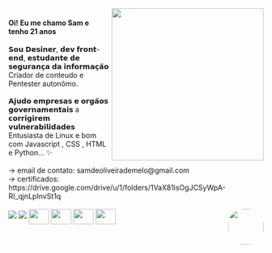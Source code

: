 <img src="https://blogger.googleusercontent.com/img/b/R29vZ2xl/AVvXsEjQ0e__MlTQuNJ-sdY2gYtZPXa0r7CkThUkGhzYZS5rSdAJpqQQrwEEieJGevSmsJFSDB4tft7UorV2XMK9oTOEGt-IJ9fdfPaNTL9jmLCZyccL5lzzXVLLGB4I3efZ6bZ57gAZMF9Nc-LpEEbitVbt1DAx4tAxAgHqjYCGwGCX9AhcdupdkkGEI1fy/s475/TheMaidIHiredRecentlyisMysterious-cr-banner.jpg" width="300" align="right">
<h4> Oi! Eu me chamo Sam e tenho 21 anos </h4>
𝗦𝗼𝘂 𝗗𝗲𝘀𝗶𝗻𝗲𝗿, 𝗱𝗲𝘃 𝗳𝗿𝗼𝗻𝘁-𝗲𝗻𝗱, 𝗲𝘀𝘁𝘂𝗱𝗮𝗻𝘁𝗲 𝗱𝗲 𝘀𝗲𝗴𝘂𝗿𝗮𝗻𝗰̧𝗮 𝗱𝗮 𝗶𝗻𝗳𝗼𝗿𝗺𝗮𝗰̧𝗮̃𝗼<br>
Criador de conteudo e Pentester autonômo. <br><br>
𝗔𝗷𝘂𝗱𝗼 𝗲𝗺𝗽𝗿𝗲𝘀𝗮𝘀 𝗲 𝗼𝗿𝗴𝗮̃𝗼𝘀 𝗴𝗼𝘃𝗲𝗿𝗻𝗮𝗺𝗲𝗻𝘁𝗮𝗶𝘀 a 𝗰𝗼𝗿𝗿𝗶𝗴𝗶𝗿𝗲𝗺 𝘃𝘂𝗹𝗻𝗲𝗿𝗮𝗯𝗶𝗹𝗶𝗱𝗮𝗱𝗲𝘀 <br>
Entusiasta de Linux e bom com Javascript , CSS , HTML e Python... ✨ <br><br>
-> email de contato: samdeoliveirademelo@gmail.com <br>
-> certificados: https://drive.google.com/drive/u/1/folders/1VaX81isOgJCSyWpA-RI_qjnLpInvSt1q
<br><br>
<div>
 <a href="https://www.youtube.com/@samde0liveira" target="_blank"><img src="https://img.shields.io/badge/YouTube-FF0000?style=for-the-badge&logo=youtube&logoColor=white" target="_blank"></a>
  <a href="https://instagram.com/samde0liveira/" target="_blank"><img src="https://img.shields.io/badge/-Instagram-%23E4405F?style=for-the-badge&logo=instagram&logoColor=white" target="_blank"></a> 
    
  <img align="center" height="30" width="40" src="https://cdn.jsdelivr.net/gh/devicons/devicon/icons/html5/html5-original-wordmark.svg">
    <img align="center" height="30" width="40" src="https://cdn.jsdelivr.net/gh/devicons/devicon/icons/python/python-original-wordmark.svg">
  <img align="center" height="30" width="40" src="https://cdn.jsdelivr.net/gh/devicons/devicon/icons/photoshop/photoshop-plain.svg">
  <img align="center" height="30" width="40" src="https://cdn.jsdelivr.net/gh/devicons/devicon/icons/linux/linux-original.svg">
 <img align="right" width="70" height="70" style="border-radius:30px;" src="https://i.imgflip.com/70rn7t.gif">



    
